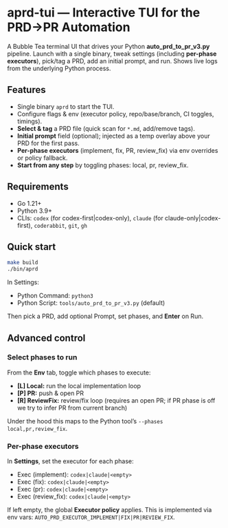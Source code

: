 # aprd-tui — Interactive TUI for the PRD→PR Automation

A Bubble Tea terminal UI that drives your Python **auto_prd_to_pr_v3.py** pipeline.
Launch with a single binary, tweak settings (including **per-phase executors**), pick/tag a PRD, add an initial prompt, and run.
Shows live logs from the underlying Python process.

## Features

- Single binary `aprd` to start the TUI.
- Configure flags & env (executor policy, repo/base/branch, CI toggles, timings).
- **Select & tag** a PRD file (quick scan for `*.md`, add/remove tags).
- **Initial prompt** field (optional); injected as a temp overlay above your PRD for the first pass.
- **Per-phase executors** (implement, fix, PR, review_fix) via env overrides or policy fallback.
- **Start from any step** by toggling phases: local, pr, review_fix.

## Requirements

- Go 1.21+
- Python 3.9+
- CLIs: `codex` (for codex-first|codex-only), `claude` (for claude-only|codex-first), `coderabbit`, `git`, `gh`

## Quick start

```bash
make build
./bin/aprd
```

In Settings:
- Python Command: `python3`
- Python Script: `tools/auto_prd_to_pr_v3.py` (default)

Then pick a PRD, add optional Prompt, set phases, and **Enter** on Run.

## Advanced control

### Select phases to run
From the **Env** tab, toggle which phases to execute:
- **[L] Local:** run the local implementation loop
- **[P] PR:** push & open PR
- **[R] ReviewFix:** review/fix loop (requires an open PR; if PR phase is off we try to infer PR from current branch)

Under the hood this maps to the Python tool’s `--phases local,pr,review_fix`.

### Per-phase executors
In **Settings**, set the executor for each phase:
- Exec (implement): `codex|claude|<empty>`
- Exec (fix): `codex|claude|<empty>`
- Exec (pr): `codex|claude|<empty>`
- Exec (review_fix): `codex|claude|<empty>`

If left empty, the global **Executor policy** applies.
This is implemented via env vars: `AUTO_PRD_EXECUTOR_IMPLEMENT|FIX|PR|REVIEW_FIX`.
